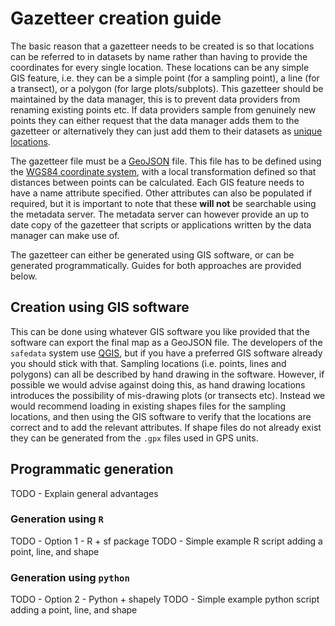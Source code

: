 # Gazetteer creation guide

The basic reason that a gazetteer needs to be created is so that locations can be
referred to in datasets by name rather than having to provide the coordinates for every
single location. These locations can be any simple GIS feature, i.e. they can be a
simple point (for a sampling point), a line (for a transect), or a polygon (for large
plots/subplots). This gazetteer should be maintained by the data manager, this is to
prevent data providers from renaming existing points etc. If data providers sample from
genuinely new points they can either request that the data manager adds them to the
gazetteer or alternatively they can just add them to their datasets as [unique
locations](../../data_providers/data_format/locations.md).

The gazetteer file must be a [GeoJSON](https://geojson.org/) file. This file has to be
defined using the [WGS84 coordinate
system](https://en.wikipedia.org/wiki/World_Geodetic_System#WGS_84), with a local
transformation defined so that distances between points can be calculated. Each GIS
feature needs to have a name attribute specified. Other attributes can also be populated
if required, but it is important to note that these **will not** be searchable using the
metadata server. The metadata server can however provide an up to date copy of the
gazetteer that scripts or applications written by the data manager can make use of.

The gazetteer can either be generated using GIS software, or can be generated
programmatically. Guides for both approaches are provided below.

## Creation using GIS software

This can be done using whatever GIS software you like provided that the software can
export the final map as a GeoJSON file. The developers of the `safedata` system use
[QGIS](https://www.qgis.org/), but if you have a preferred GIS software already you
should stick with that. Sampling locations (i.e. points, lines and polygons) can all be
described by hand drawing in the software. However, if possible we would advise against
doing this, as hand drawing locations introduces the possibility of mis-drawing plots
(or transects etc). Instead we would recommend loading in existing shapes files for the
sampling locations, and then using the GIS software to verify that the locations are
correct and to add the relevant attributes. If shape files do not already exist they can
be generated from the `.gpx` files used in GPS units.

## Programmatic generation

TODO - Explain general advantages

### Generation using `R`

TODO - Option 1 - R + sf package
TODO - Simple example R script adding a point, line, and shape

### Generation using `python`

TODO - Option 2 - Python + shapely
TODO - Simple example python script adding a point, line, and shape
